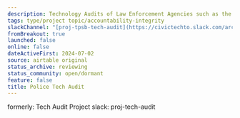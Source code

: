 ```yaml
---
description: Technology Audits of Law Enforcement Agencies such as the Toronto Police Services. Parsing through long PDF Agendas and Minutes of Meetings.  Also using AI and ML to match strings of text. Intent to match Systems to other databases e.g. AIAAIC.
tags: type/project topic/accountability-integrity
slackChannel: "[proj-tpsb-tech-audit](https://civictechto.slack.com/archives/C07BG04N796)"
fromBreakout: true
launched: false
online: false
dateActiveFirst: 2024-07-02
source: airtable original
status_archive: reviewing
status_community: open/dormant
feature: false
title: Police Tech Audit
---
```


formerly: Tech Audit Project  slack: proj-tech-audit